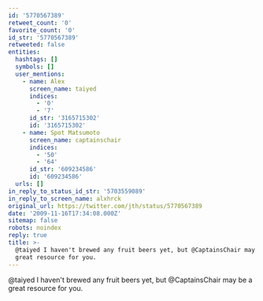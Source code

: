 ```yaml
---
id: '5770567389'
retweet_count: '0'
favorite_count: '0'
id_str: '5770567389'
retweeted: false
entities:
  hashtags: []
  symbols: []
  user_mentions:
    - name: Alex
      screen_name: taiyed
      indices:
        - '0'
        - '7'
      id_str: '3165715302'
      id: '3165715302'
    - name: Spot Matsumoto
      screen_name: captainschair
      indices:
        - '50'
        - '64'
      id_str: '609234586'
      id: '609234586'
  urls: []
in_reply_to_status_id_str: '5703559089'
in_reply_to_screen_name: alxhrck
original_url: https://twitter.com/jth/status/5770567389
date: '2009-11-16T17:34:08.000Z'
sitemap: false
robots: noindex
reply: true
title: >-
  @taiyed I haven't brewed any fruit beers yet, but @CaptainsChair may be a
  great resource for you.
---
```


@taiyed I haven't brewed any fruit beers yet, but @CaptainsChair may be a great resource for you.